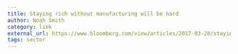 ```yaml
---
title: Staying rich without manufacturing will be hard
author: Noah Smith
category: link
external_url: https://www.bloomberg.com/view/articles/2017-03-28/staying-rich-without-manufacturing-will-be-hard
tags: sector
---
```

